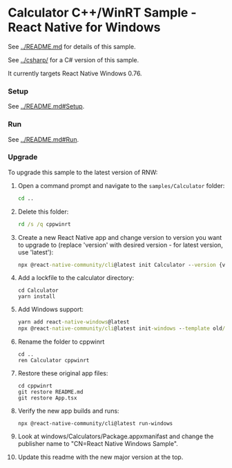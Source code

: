 # Calculator C++/WinRT Sample - React Native for Windows

See [../README.md](../README.md) for details of this sample.

See [../csharp/](../csharp/) for a C# version of this sample.

It currently targets React Native Windows 0.76.

### Setup
See [../README.md#Setup](../README.md#Setup).

### Run
See [../README.md#Run](../README.md#Run).

### Upgrade
To upgrade this sample to the latest version of RNW:

1. Open a command prompt and navigate to the `samples/Calculator` folder:
    ```cmd
    cd ..
    ```
2. Delete this folder:
    ```cmd
    rd /s /q cppwinrt
    ```
3. Create a new React Native app and change version to version you want to upgrade to (replace 'version' with desired version - for latest version, use 'latest'):
    ```cmd
    npx @react-native-community/cli@latest init Calculator --version {version}
    ```

4. Add a lockfile to the calculator directory:
    ```
    cd Calculator
    yarn install
    ```

5. Add Windows support:
    ```cmd
    yarn add react-native-windows@latest
    npx @react-native-community/cli@latest init-windows --template old/uwp-cpp-app --overwrite
    ```
6. Rename the folder to cppwinrt
    ```
    cd ..
    ren Calculator cppwinrt
    ```
7. Restore these original app files:
    ```
    cd cppwinrt
    git restore README.md
    git restore App.tsx
    ```
8. Verify the new app builds and runs:
    ```
    npx @react-native-community/cli@latest run-windows
    ```
9. Look at windows/Calculators/Package.appxmanifast and change the publisher name to "CN=React Native Windows Sample".
10. Update this readme with the new major version at the top.
